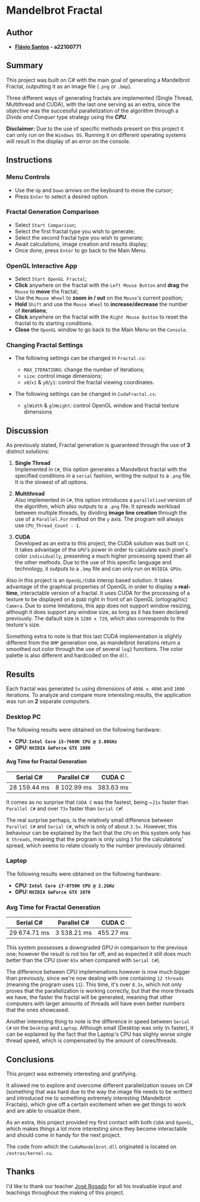 # **Mandelbrot Fractal**

## Author

- **[Flávio Santos](https://github.com/fs000) - a22100771**

## Summary

This project was built on C# with the main goal of generating a Mandelbrot Fractal,
outputting it as an image file (`.png` or `.bmp`).

Three different ways of generating fractals are implemented (Single Thread, Multithread and CUDA), 
with the last one serving as an extra, since the objective was the successful parallelization
of the algorithm through a *Divide and Conquer* type strategy using the ***CPU***.

**Disclaimer:** Due to the use of specific methods present on this project it can only run on the `Windows OS`.
Running it on different operating systems will result in the display of an error on the console.

## Instructions

### Menu Controls

- Use the `Up` and `Down` arrows on the keyboard to move the cursor;
- Press `Enter` to select a desired option.

### Fractal Generation Comparison

- Select `Start Comparison`;
- Select the first fractal type you wish to generate;
- Select the second fractal type you wish to generate;
- Await calculations, image creation and results display;
- Once done, press `Enter` to go back to the Main Menu.

### OpenGL Interactive App

- Select `Start OpenGL Fractal`;
- **Click** anywhere on the fractal with the `Left Mouse Button` and **drag** the `Mouse` to **move** the fractal;
- Use the `Mouse Wheel` to **zoom in / out** on the `Mouse`'s current position;
- **Hold** `Shift` and use the `Mouse Wheel` to **increase/decrease** the number of **iterations**;
- **Click** anywhere on the fractal with the `Right Mouse Button` to reset the fractal to its starting conditions.
- **Close** the `OpenGL` window to go back to the Main Menu on the `Console`.

### Changing Fractal Settings

- The following settings can be changed in `Fractal.cs`:
	- `MAX_ITERATIONS`: change the number of iterations;
	- `size`: control image dimensions;
	- `x0`/`x1` & `y0`/`y1`: control the fractal viewing coordinates.

- The following settings can be changed in `CudaFractal.cs`:
	- `glWidth` & `glHeight`: control OpenGL window and fractal texture dimensions

## Discussion

As previously stated, Fractal generation is guaranteed through the use of **3** distinct solutions:

1. **Single Thread**  
 Implemented in `C#`, this option generates a Mandelbrot fractal with the specified conditions in a `serial` 
 fashion, writing the output to a `.png` file. It is the slowest of all options.

2. **Multithread**  
 Also implemented in `C#`, this option introduces a `parallelized` version of the algorithm, which also outputs to a
 `.png` file. It spreads workload between multiple threads, by dividing **image line creation** through the use of a 
 `Parallel.For` method on the `y` axis. The program will always use `CPU_Thread_Count - 1`.

3. **CUDA**  
 Developed as an extra to this project, the CUDA solution was built on `C`. It takes advantage of the `GPU`'s power
 in order to calculate each pixel's color `individually`, presenting a much higher processing speed than all the other
 methods. Due to the use of this specific language and technology, it outputs to a `.bmp` file and can only run on 
 `NVIDIA GPUs`.

Also in this project is an `OpenGL/CUDA` interop based solution. It takes advantage of the graphical properties of OpenGL
in order to display a **real-time**, interactable version of a fractal. It uses CUDA for the processing of a texture to 
be displayed on a `QUAD` right in front of an OpenGL (ortographic) `Camera`. 
Due to some limitations, this app does not support window resizing, although it does support any window size, as long 
as it has been declared previously. The dafault size is `1280 x 720`, which also corresponds to the texture's size.

Something extra to note is that this last CUDA implementation is slightly different from the `BMP` generation one, 
as mandelbrot iterations return a smoothed out color through the use of several `log2` functions. The color 
palette is also different and hardcoded on the `dll`.

## Results

Each fractal was generated `5x` using dimensions of `4096 x 4096` and `1000` iterations.
To analyze and compare more interesting results, the application was run on **2** separate computers.

### Desktop PC

The following results were obtained on the following hardware:

 - **CPU: `Intel Core i5-7600K CPU @ 3.80GHz`**
 - **GPU: `NVIDIA GeForce GTX 1080`**

#### Avg Time for Fractal Generation
   Serial C#  |  Parallel C#  |   CUDA C  |
:-----------: | :-----------: | :-------: |
 28 159.44 ms |  8 102.99 ms  | 383.63 ms |
 
 It comes as no surprise that `CUDA C` was the fastest, being ~`21x` faster than `Parallel C#` and over `73x` faster
 than `Serial C#`!
 
 The real surprise perhaps, is the relatively small difference between `Parallel C#` and `Serial C#`, which is only of 
 about `3.5x`. However, this behaviour can be explained by the fact that the `CPU` on this system only has `4 threads`,
 meaning that the program is only using `3` for the calculations' spread, which seems to relate closely to the number 
 previously obtained.

### Laptop

The following results were obtained on the following hardware:

 - **CPU: `Intel Core i7-8750H CPU @ 2.2GHz`**
 - **GPU: `NVIDIA GeForce GTX 1070`**

### Avg Time for Fractal Generation
   Serial C#  |  Parallel C#  |   CUDA C  |
:-----------: | :-----------: | :-------: |
 29 674.71 ms |  3 538.21 ms  | 455.27 ms |
 
 This system possesses a downgraded GPU in comparison to the previous one; however the result is not too far off, 
 and as expected it still does much better than the CPU (over `65x` when compared with `Serial C#`).
 
 The difference between CPU implemenations however is now much bigger than previously, since we're now dealing with one
 containing `12 threads` (meaning the program uses `11`). This time, it's over `8.3x`, which not only proves that the
 parallelization is working correctly, but that the more threads we have, the faster the fractal will be generated,
 meaning that other computers with larger amounts of threads will have even better numbers that the ones showcased.
 
 Another interesting thing to note is the difference in speed between `Serial C#` on the `Desktop` and `Laptop`.
 Although small (Desktop was only `5%` faster), it can be explained by the fact that the Laptop's CPU has slighly
 worse single thread speed, which is compensated by the amount of cores/threads.

## Conclusions

This project was extremely interesting and gratifying.

It allowed me to explore and overcome different parallelization issues on C# (something that was hard due to the way 
the image file needs to be written) and introduced me to something extremely interesting (Mandelbrot Fractals), which
give off a certain excitement when we get things to work and are able to visualize them.

As an extra, this project provided my first contact with both `CUDA` and `OpenGL`, which makes things a lot more 
interesting since they become interactable and should come in handy for the next project.

The code from which the `CudaMandelbrot.dll` originated is located on `/extras/kernel.cu`.

## Thanks

I'd like to thank our teacher [José Rogado](https://github.com/jrogado) for all his invaluable input and teachings 
throughout the making of this project.

